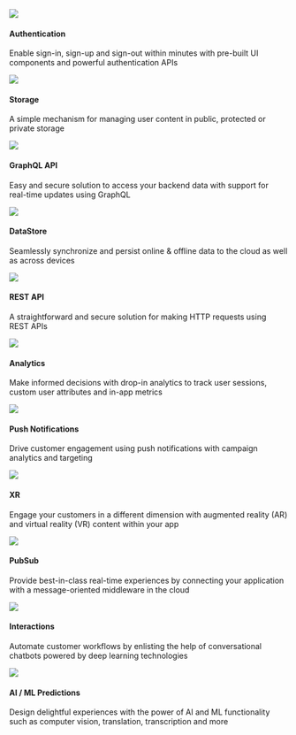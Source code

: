 <amplify-responsive-grid grid-gap="2" columns="2" class="margin-top-lg">
  <docs-card url="~/lib/auth/getting-started.md" class="border-radius">
    <img slot="graphic" src="~/assets/features/auth.svg" />
    <h4 slot="heading">Authentication</h4>
    <p slot="description">Enable sign-in, sign-up and sign-out within minutes with pre-built UI components and powerful authentication APIs</p>
  </docs-card>
  <docs-card url="~/lib/storage/getting-started.md" class="border-radius">
    <img slot="graphic" src="~/assets/features/storage.svg" />
    <h4 slot="heading">Storage</h4>
    <p slot="description">A simple mechanism for managing user content in public, protected or private storage</p>
  </docs-card>
  <docs-card url="~/lib/graphqlapi/getting-started.md" class="border-radius">
    <img slot="graphic" src="~/assets/features/api.svg" />
    <h4 slot="heading">GraphQL API</h4>
    <p slot="description"> Easy and secure solution to access your backend data with support for real-time updates using GraphQL </p>
  </docs-card>
  <docs-card url="~/lib/datastore/getting-started.md" class="border-radius">
    <img slot="graphic" src="~/assets/features/datastore.svg" />
    <h4 slot="heading">DataStore</h4>
    <p slot="description">
      Seamlessly synchronize and persist online & offline data to the cloud as well as across devices
    </p>
  </docs-card>
  <docs-card url="~/lib/restapi/getting-started.md" class="border-radius">
    <img slot="graphic" src="~/assets/features/api.svg" />
    <h4 slot="heading">REST API</h4>
    <p slot="description">
      A straightforward and secure solution for making HTTP requests using REST APIs
    </p>
  </docs-card>
  <docs-card url="~/lib/analytics/getting-started.md" class="border-radius">
    <img slot="graphic" src="~/assets/features/analytics.svg" />
    <h4 slot="heading">Analytics</h4>
    <p slot="description">Make informed decisions with drop-in analytics to track user sessions, custom user attributes and in-app metrics</p>
  </docs-card>
  <docs-card url="~/lib/push-notifications/getting-started.md" class="border-radius">
    <img
      slot="graphic"
      src="~/assets/features/push-notifications.svg"
    />
    <h4 slot="heading">Push Notifications</h4>
    <p slot="description">Drive customer engagement using push notifications with campaign analytics and targeting</p>
  </docs-card>
  <docs-card url="~/lib/xr/getting-started.md" class="border-radius">
    <img slot="graphic" src="~/assets/features/xr.svg" />
    <h4 slot="heading">XR</h4>
    <p slot="description">
      Engage your customers in a different dimension with augmented reality (AR) and virtual reality (VR) content within your app
    </p>
  </docs-card>
  <docs-card url="~/lib/pubsub/getting-started.md" class="border-radius">
    <img slot="graphic" src="~/assets/features/pubsub.svg" />
    <h4 slot="heading">PubSub</h4>
    <p slot="description">
      Provide best-in-class real-time experiences by connecting your application with a message-oriented middleware in the cloud
    </p>
  </docs-card>
  <docs-card url="~/lib/interactions/getting-started.md" class="border-radius">
    <img slot="graphic" src="~/assets/features/interactions.svg" />
    <h4 slot="heading">Interactions</h4>
    <p slot="description">Automate customer workflows by enlisting the help of conversational chatbots powered by deep learning technologies</p>
  </docs-card>
  <docs-card url="~/lib/predictions/getting-started.md" class="border-radius">
    <img slot="graphic" src="~/assets/features/predictions.svg" />
    <h4 slot="heading">AI / ML Predictions</h4>
    <p slot="description">
      Design delightful experiences with the power of AI and ML functionality such as computer vision, translation, transcription and more
    </p>
  </docs-card>
</amplify-responsive-grid>
